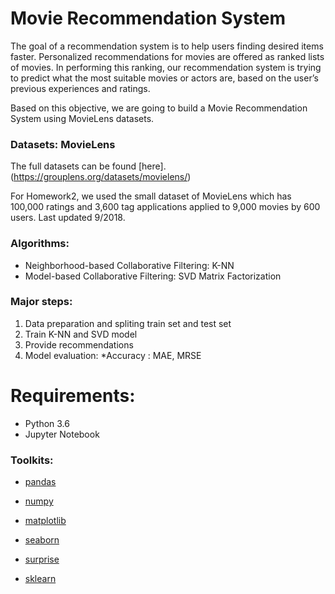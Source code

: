 # Movie Recommendation System

 The goal of a recommendation system is to help users finding desired items faster. Personalized recommendations for movies are offered as ranked lists of movies. In performing this ranking, our recommendation system is trying to predict what the most suitable movies or actors are, based on the user’s previous experiences and ratings. 

 Based on this objective, we are going to build a Movie Recommendation System using MovieLens datasets.  


### Datasets: MovieLens  

The full datasets can be found [here].(https://grouplens.org/datasets/movielens/)

For Homework2, we used the small dataset of MovieLens which has 100,000 ratings and 3,600 tag applications applied to 9,000 movies by 600 users. Last updated 9/2018.

### Algorithms:
* Neighborhood-based  Collaborative Filtering: K-NN
* Model-based  Collaborative Filtering: SVD Matrix Factorization


### Major steps:
1. Data preparation and spliting train set and test set
2. Train K-NN and SVD model
3. Provide recommendations
4. Model evaluation: 
                             *Accuracy : MAE, MRSE


# Requirements: 

* Python 3.6
* Jupyter Notebook

### Toolkits:

* [pandas](https://pandas.pydata.org)

* [numpy](http://www.numpy.org)

* [matplotlib](https://matplotlib.org)

* [seaborn](https://seaborn.pydata.org)

* [surprise](http://surpriselib.com)

* [sklearn](http://scikit-learn.org/stable/)



